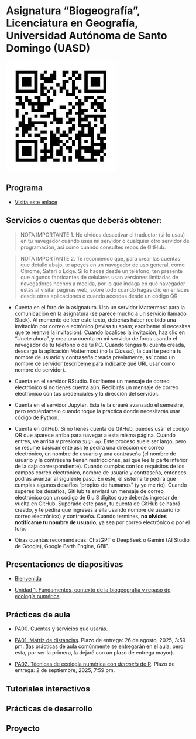 Asignatura “Biogeografía”, Licenciatura en Geografía, Universidad
Autónoma de Santo Domingo (UASD)
================

![](qr.jpg)

## Programa

- [Visita este enlace](programa-biogeografia-202502.pdf)

## Servicios o cuentas que deberás obtener:

> NOTA IMPORTANTE 1. No olvides desactivar el traductor (si lo usas) en
> tu navegador cuando uses mi servidor o cualquier otro servidor de
> programación, así como cuando consultes repos de GitHub.

> NOTA IMPORTANTE 2. Te recomiendo que, para crear las cuentas que
> detallo abajo, te apoyes en un navegador de uso general, como Chrome,
> Safari o Edge. Si lo haces desde un teléfono, ten presente que algunos
> fabricantes de celulares usan versiones limitadas de navegadores
> hechos a medida, por lo que indaga en qué navegador estás al visitar
> páginas web, sobre todo cuando hagas clic en enlaces desde otras
> aplicaciones o cuando accedas desde un código QR.

- Cuenta en el foro de la asignatura. Uso un servidor Mattermost para la
  comunicación en la asignatura (se parece mucho a un servicio llamado
  Slack). Al momento de leer este texto, deberías haber recibido una
  invitación por correo electrónico (revisa tu spam; escríbeme si
  necesitas que te reenvíe la invitación). Cuando localices la
  invitación, haz clic en “Únete ahora”, y crea una cuenta en mi
  servidor de foros usando el navegador de tu teléfono o de tu PC.
  Cuando tengas tu cuenta creada, descarga la aplicación Mattermost (no
  la *Classic*), la cual te pedirá tu nombre de usuario y contraseña
  creada previamente, así como un nombre de servidor (escríbeme para
  indicarte qué URL usar como nombre de servidor).

- Cuenta en el servidor RStudio. Escríbeme un mensaje de correo
  electrónico si no tienes cuenta aún. Recibirás un mensaje de correo
  electrónico con tus credenciales y la dirección del servidor.

- Cuenta en el servidor Jupyter. Esta te la crearé avanzado el semestre,
  pero recuérdamelo cuando toque la práctica donde necesitarás usar
  código de Python.

- Cuenta en GitHub. Si no tienes cuenta de GitHub, puedes usar el código
  QR que aparece arriba para navegar a esta misma página. Cuando entres,
  ve arriba y presiona *`Sign up`*. Este proceso suele ser largo, pero
  se resume básicamente así: te pedirá una dirección de correo
  electrónico, un nombre de usuario y una contraseña (el nombre de
  usuario y la contraseña tienen restricciones, así que lee la parte
  inferior de la caja correspondiente). Cuando cumplas con los
  requisitos de los campos correo electrónico, nombre de usuario y
  contraseña, entonces podrás avanzar al siguiente paso. En este, el
  sistema te pedirá que cumplas algunos desafíos “propios de humanos” (y
  yo me río). Cuando superes los desafíos, GitHub te enviará un mensaje
  de correo electrónico con un código de 6 u 8 dígitos que deberás
  ingresar de vuelta en GitHub. Superado este paso, tu cuenta de GitHub
  se habrá creado, y te pedirá que ingreses a ella usando nombre de
  usuario (o correo electrónico) y contraseña. Cuando termines, **no
  olvides notifícame tu nombre de usuario**, ya sea por correo
  electrónico o por el foro.

- Otras cuentas recomendadas: ChatGPT o DeepSeek o Gemini (AI Studio de
  Google), Google Earth Engine, GBIF.

## Presentaciones de diapositivas

- [Bienvenida](https://biogeografia-master.github.io/bienvenida/bienvenida.html)

- [Unidad 1. Fundamentos, contexto de la biogeografía y repaso de
  ecología
  numérica](https://biogeografia-master.github.io/fundamentos-conceptos-repaso-ecologia-numerica/presentacion.html)

## Prácticas de aula

- PA00. Cuentas y servicios que usarás.

- [PA01. Matriz de
  distancias](https://github.com/biogeografia-master/matriz-de-distancias).
  Plazo de entrega: 26 de agosto, 2025, 3:59 pm. (las prácticas de aula
  comúnmente se entregarán en el aula, pero esta, por ser la primera, la
  dejaré con un plazo de entrega mayor).

- [PA02. Técnicas de ecología numérica con *datasets* de
  R](https://github.com/biogeografia-master/tecnicas-ecologia-numerica-con-datasets-de-r).
  Plazo de entrega: 2 de septiembre, 2025, 7:59 pm.

<!-- - [PA02. Inferencia estadística a partir de dos muestras independientes usando datos biométricos](https://github.com/biogeografia-master/dos-muestras-independientes-biometria). Plazo de entrega: en el aula, 11 de febrero, 2025, 7:59 pm. -->
<!-- - [PA03. Agrupar provincias según su riqueza relativa de especies por géneros de Bromeliaceae](https://github.com/biogeografia-master/agrupamiento-por-riqueza). Plazo de entrega: 4 de marzo, 2024, 7:59 pm. -->
<!-- - [PA04: Análisis Exploratorio de Datos (AED) y Paradoja de Orlócy](https://github.com/biogeografia-master/aed-transformaciones-orlocy). Plazo de entrega: 17 de marzo, 2025, 11:59 pm. -->
<!-- - [PA05: Medio físico, variables ambientales, correlación y regresión](https://github.com/biogeografia-master/medio-fisico-variables-ambientales). Plazo de entrega: 7 de abril de 2025, 11:59 pm. -->
<!-- - [PA06: Distribución de especies, patrones de distribución por simple inspección](https://github.com/biogeografia-master/patrones-distribucion-simple-inspeccion). Plazo de entrega: 28 de octubre de 2025, 11:59 pm. -->
<!-- - [PA07: Distribución de especies en la bibliografía](https://github.com/biogeografia-master/distribucion-de-especies-en-bibliografia). Plazo de entrega: 15 de octubre de 2024, 7:59 pm. -->
<!-- - [PA08: Distribución de comunidades en la bibliografía](https://github.com/biogeografia-master/distribucion-de-comunidades-en-bibliografia). Plazo de entrega: 29 de octubre de 2024, 7:59 pm. -->
<!-- - [PA09: Teoría de la biogeografía insular en la bibliografía, herramientas precursoras de la TBI](https://github.com/biogeografia-master/biogeografia-insular-en-bibliografia). Plazo de entrega: 18 de noviembre de 2024, 23:59 pm. -->

## Tutoriales interactivos

<!-- - [Introducción a R](https://geofis.shinyapps.io/tutorial1/). Este tutorial te ayudará mucho a comprender algo de código de R. Te será de utilidad para comprender lo básico del código que usarás en la PD01 y en la PD02. Puedes usar también este código QR para acceder al tutorial: -->
<!-- ![Accede con este QR al tutorial interactivo "Introducción a R"](qr-tutorial1.jpg) -->

## Prácticas de desarrollo

<!-- - [PD01. Hola Mundo](https://classroom.github.com/a/Bg7jw4W9). Plazo de entrega: 17 de febrero, 2025, 11:59 pm. Al hacer clic en el vínculo, si tienes tu cuenta de GitHub iniciada y perteneces a la organización `biogeografia-202501` debería aparecerte un mensaje de GitHub Classroom solicitando permisos o preguntando si aceptas la asignación. Si no ves esto, entonces probablemente no perteneces a la organización o no iniciaste en tu cuenta de GitHub. Si no perteneces a la organización, envíame un mensaje para invitarte. Más detalles en el [Vídeo tutorial "PD01. Hola Mundo"](https://drive.google.com/file/d/1om49HJ7ndANraUPuT5a5gYEZRlELMoXB/view?usp=drive_link). -->
<!-- - [PD02. Técnicas de ecología numérica, reproducibilidad](https://classroom.github.com/a/MvOiH8vb) (acepta la práctica haciendo clic en el vínculo). Plazo de entrega: 16 de marzo, 2025, 11:59 pm. Al hacer clic en el vínculo, si tienes tu cuenta de GitHub iniciada y perteneces a la organización `biogeografia-202501` debería aparecerte un mensaje de GitHub Classroom solicitando permisos o preguntando si aceptas la asignación. Si no ves esto, entonces probablemente no perteneces a la organización o no iniciaste en tu cuenta de GitHub (repasa el tutorial de la PD01 si tuvieses problemas al aceptar la práctica). Los vídeos tutoriales sobre cómo realizar esta práctica están indicados en el mandato (README) y en el ejemplo de análisis (archivo legible `ejemplo-de-analisis.html`). -->
<!-- - [PD03. Introducción a Python](https://classroom.github.com/a/lT282gkM) (acepta la práctica haciendo clic en el vínculo). Plazo de entrega: 28 de abril, 2025, 11:59 pm. -->
<!-- - [PD04. Modelos de distribución de especies (SDM) por medio de aprendizaje automático (*machine learning*)](https://classroom.github.com/a/EfiUCWhM) (acepta la práctica haciendo clic en el enlace). Plazo de entrega: 12 de mayo, 2025, 11:59 pm. [Vídeo tutorial](https://drive.google.com/file/d/1W6dckDAzI0Zm0tezKOnTx5oswpA8llQY/view?usp=drive_link). -->
<!-- - [PD05. Introducción a QGIS, diseño de muestreo espacial estratificado](https://classroom.github.com/a/mkvXeHXY) (acepta la práctica haciendo clic en el enlace). Plazo de entrega: 26 de noviembre, 2024, 11:59 pm. [Vídeo tutorial para el ejercicio 5 (pone "Práctica 4" en el vídeo, pero te valdrá igualmente)](https://drive.google.com/file/d/1k6IotOHj6fUkyfi4rSBK6d320TY45KED/view). -->

## Proyecto
